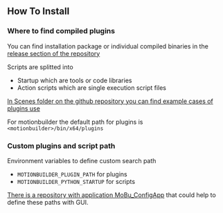 ## How To Install

### Where to find compiled plugins
You can find installation package or individual compiled binaries in the [release section of the repository](https://github.com/Neill3d/OpenMoBu/releases)

Scripts are splitted into 
- Startup which are tools or code libraries
- Action scripts which are single execution script files

[In Scenes folder on the github repository you can find example cases of plugins use](https://github.com/Neill3d/OpenMoBu/tree/master/MB_Scenes)

For motionbuilder the default path for plugins is `<motionbuilder>/bin/x64/plugins` 

### Custom plugins and script path
Environment variables to define custom search path
- `MOTIONBUILDER_PLUGIN_PATH` for plugins 
- `MOTIONBUILDER_PYTHON_STARTUP` for scripts
  
[There is a repository with application MoBu_ConfigApp](https://github.com/Neill3d/MoBu_ConfigApp) that could help to define these paths with GUI.
